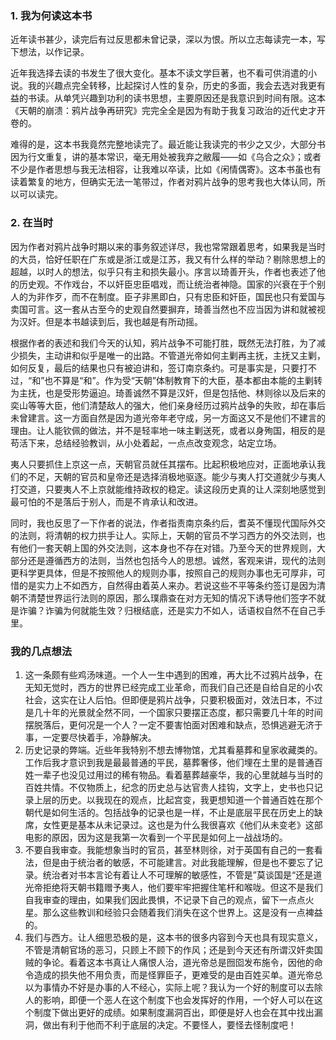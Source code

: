 ### 1. 我为何读这本书	

近年读书甚少，读完后有过反思都未曾记录，深以为恨。所以立志每读完一本，写下想法，以作记录。

近年我选择去读的书发生了很大变化。基本不读文学巨著，也不看可供消遣的小说。我的兴趣点完全转移，比起探讨人性的复杂，历史的多面，我会去选对我更有益的书读。从单凭兴趣到功利的读书思想，主要原因还是我意识到时间有限。这本《天朝的崩溃：鸦片战争再研究》完完全全是因为有助于我复习政治的近代史才开卷的。

难得的是，这本书我竟然完整地读完了。最近能让我读完的书少之又少，大部分书因为行文重复，讲的基本常识，毫无用处被我弃之敝履——如《乌合之众》；或者不少是作者思想与我无法相容，让我难以卒读，比如《闲情偶寄》。这本书虽也有读着繁复的地方，但确实无法一笔带过，作者对鸦片战争的思考我也大体认同，所以可以读完。

### 2. 在当时

因为作者对鸦片战争时期以来的事务叙述详尽，我也常常跟着思考，如果我是当时的大员，恰好任职在广东或是浙江或是江苏，我又有什么样的举动？剔除思想上的超越，以时人的想法，似乎只有主和损失最小。序言以琦善开头，作者也表述了他的历史观。不作戏台，不以奸臣忠臣唱戏，而让统治者神隐。国家的兴衰在于个别人的为非作歹，而不在制度。臣子非黑即白，只有忠臣和奸臣，国民也只有爱国与卖国可言。这一套从古至今的史观自然要摒弃，琦善当然也不应当因为讲和就被视为汉奸。但是本书越读到后，我也越是有所动摇。

根据作者的表述和我们今天的认知，鸦片战争不可能打胜，既然无法打胜，为了减少损失，主动讲和似乎是唯一的出路。不管道光帝如何主剿再主抚，主抚又主剿，如何反复，最后的结果也只有被迫讲和，签订南京条约。可是事实是，只要打不过，“和”也不算是“和”。作为受“天朝”体制教育下的大臣，基本都由本能的主剿转为主抚，也是受形势逼迫。琦善诚然不算是汉奸，但是包括他、林则徐以及后来的奕山等等大臣，他们清楚敌人的强大，他们亲身经历过鸦片战争的失败，却在事后未曾建言。这一方面自然是因为道光帝年老守成，另一方面这又不是他们不建言的理由。让人能钦佩的做法，并不是轻率地一味主剿送死，或者以身殉国，相反的是苟活下来，总结经验教训，从小处着起，一点点改变观念，站定立场。

夷人只要抓住上京这一点，天朝官员就任其摆布。比起积极地应对，正面地承认我们的不足，天朝的官员和皇帝还是选择消极地驱逐。能少与夷人打交道就少与夷人打交道，只要夷人不上京就能维持政权的稳定。读这段历史真的让人深刻地感觉到最可怕的不是落后于别人，而是不肯承认和改进。

同时，我也反思了一下作者的说法，作者指责南京条约后，耆英不懂现代国际外交的法则，将清朝的权力拱手让人。实际上，天朝的官员不学习西方的外交法则，也有他们一套天朝上国的外交法则，这本身也不存在对错。乃至今天的世界规则，大部分还是遵循西方的法则，当然也包括今人的思想。诚然，客观来讲，现代的法则更科学更具体，但是不按照他人的规则办事，按照自己的规则办事也无可厚非，可惜的是实力上不如西方，自然得由着英人来办。若说这些不平等条约签订是因为清朝不清楚世界运行法则的原因，那么璞鼎查在对方无知的情况下诱导他们签字不就是诈骗？诈骗为何就能生效？归根结底，还是实力不如人，话语权自然不在自己手里。

### 我的几点想法

1. 这一条颇有些鸡汤味道。一个人一生中遇到的困难，再大比不过鸦片战争，在无知无觉时，西方的世界已经完成工业革命，而我们自己还是自给自足的小农社会，这实在让人后怕。但即便是鸦片战争，只要积极面对，效法日本，不过是几十年的光景就全然不同，一个国家只要摆正态度，都只需要几十年的时间摆脱落后，更何况是一个人？一定不要害怕面对困难和缺点，恐惧逃避无济于事，一定要尽快着手，冷静解决。
2. 历史记录的弊端。近些年我特别不想去博物馆，尤其看墓葬和皇家收藏类的。工作后我才意识到我是最最普通的平民，墓葬奢侈，他们埋在土里的是普通百姓一辈子也没见过用过的稀有物品。看着墓葬越豪华，我的心里就越与当时的百姓共情。不仅物质上，纪念的历史总与达官贵人挂钩，文字上，史书也只记录上层的历史。以我现在的观点，比起宫变，我更想知道一个普通百姓在那个朝代是如何生活的。包括战争的记录也是一样，不止是底层平民在历史上的缺席，女性更是基本从未记录过。这也是为什么我很喜欢《他们从未变老》这部电影的原因，因为这是我第一次看到一个平民是如何上一战战场的。
3. 不要自我审查。我能想象当时的官员，甚至林则徐，对于英国有自己的一套看法，但是由于统治者的敏感，不可能建言。对此我能理解，但是也不要忘了记录。统治者对书本言论有着让人不可理解的敏感性，不管是”莫谈国是“还是道光帝拒绝将天朝书籍赠予夷人，他们要牢牢把握住笔杆和喉咙。但这不是我们自我审查的理由，如果我们因此畏惧，不记录下自己的观点，留下一点点火星。那么这些教训和经验只会随着我们消失在这个世界上。这是没有一点裨益的。
4. 我们与西方。让人细思恐极的是，这本书的很多内容到今天也具有现实意义，不管是清朝官场的恶习，只顾上不顾下的作风；还是到今天还有所谓汉奸卖国贼的争论。看着这本书真让人痛恨人治，道光帝总是囫囵发布施令，因他的命令造成的损失他不用负责，而是怪罪臣子，更难受的是由百姓买单。道光帝总以为事情办不好是办事的人不经心，实际上呢？我认为一个好的制度可以去除人的影响，即便一个恶人在这个制度下也会发挥好的作用，一个好人可以在这个制度下做出更好的成绩。如果制度漏洞百出，即便是好人也会在其中找出漏洞，做出有利于他而不利于底层的决定。不要怪人，要怪去怪制度吧！

